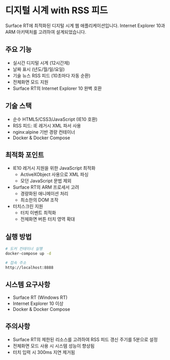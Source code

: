 # 디지털 시계 with RSS 피드

Surface RT에 최적화된 디지털 시계 웹 애플리케이션입니다. Internet Explorer 10과 ARM 아키텍처를 고려하여 설계되었습니다.

## 주요 기능

- 실시간 디지털 시계 (12시간제)
- 날짜 표시 (년도/월/일/요일)
- 기술 뉴스 RSS 피드 (10초마다 자동 순환)
- 전체화면 모드 지원
- Surface RT의 Internet Explorer 10 완벽 호환

## 기술 스택

- 순수 HTML5/CSS3/JavaScript (IE10 호환)
- RSS 피드: IE 레거시 XML 파서 사용
- nginx:alpine 기반 경량 컨테이너
- Docker & Docker Compose

## 최적화 포인트

- IE10 레거시 지원을 위한 JavaScript 최적화
  - ActiveXObject 사용으로 XML 파싱
  - 모던 JavaScript 문법 제외
- Surface RT의 ARM 프로세서 고려
  - 경량화된 애니메이션 처리
  - 최소한의 DOM 조작
- 터치스크린 지원
  - 터치 이벤트 최적화
  - 전체화면 버튼 터치 영역 확대

## 실행 방법

```bash
# 도커 컨테이너 실행
docker-compose up -d

# 접속 주소
http://localhost:8888
```

## 시스템 요구사항

- Surface RT (Windows RT)
- Internet Explorer 10 이상
- Docker & Docker Compose

## 주의사항

- Surface RT의 제한된 리소스를 고려하여 RSS 피드 갱신 주기를 5분으로 설정
- 전체화면 모드 사용 시 시스템 성능이 향상됨
- 터치 입력 시 300ms 지연 제거됨 